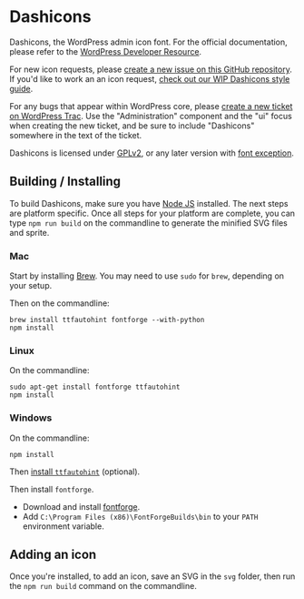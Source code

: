 # Dashicons

Dashicons, the WordPress admin icon font. For the official documentation, please refer to the [WordPress Developer Resource](https://developer.wordpress.org/resource/dashicons/).

For new icon requests, please [create a new issue on this GitHub repository](https://github.com/WordPress/dashicons/issues/new). If you'd like to work an an icon request, [check out our WIP Dashicons style guide](https://make.wordpress.org/design/dashicons-style-guide/).

For any bugs that appear within WordPress core, please [create a new ticket on WordPress Trac](https://core.trac.wordpress.org/newticket). Use the "Administration" component and the "ui" focus when creating the new ticket, and be sure to include "Dashicons" somewhere in the text of the ticket.

Dashicons is licensed under [GPLv2](http://www.gnu.org/licenses/gpl-2.0.html), or any later version with [font exception](http://www.gnu.org/licenses/gpl-faq.html#FontException).

## Building / Installing

To build Dashicons, make sure you have <a href="https://nodejs.org">Node JS</a> installed. The next steps are platform specific. Once all steps for your platform are complete, you can type `npm run build` on the commandline to generate the minified SVG files and sprite.

### Mac

Start by installing <a href="https://brew.sh/">Brew</a>. You may need to use `sudo` for `brew`, depending on your setup.

Then on the commandline:

```
brew install ttfautohint fontforge --with-python
npm install
```

### Linux

On the commandline:

```
sudo apt-get install fontforge ttfautohint
npm install
```

### Windows

On the commandline:

```
npm install
```

Then [install `ttfautohint`](http://www.freetype.org/ttfautohint/#download) (optional).

Then install `fontforge`.
* Download and install [fontforge](http://fontforge.github.io/en-US/downloads/windows/).
* Add `C:\Program Files (x86)\FontForgeBuilds\bin` to your `PATH` environment variable.

## Adding an icon

Once you're installed, to add an icon, save an SVG in the `svg` folder, then run the `npm run build` command on the commandline.
